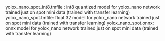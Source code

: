 yolox_nano_spot_int8.tmfile : int8 quantized model for yolox_nano network trained just on spot mini data (trained with transfer learning)
yolox_nano_spot.tmfile: float 32 model for yolox_nano network trained just on spot mini data (trained with transfer learning)
yolox_nano_spot.onnx: onnx model for yolox_nano network trained just on spot mini data (trained with transfer learning)